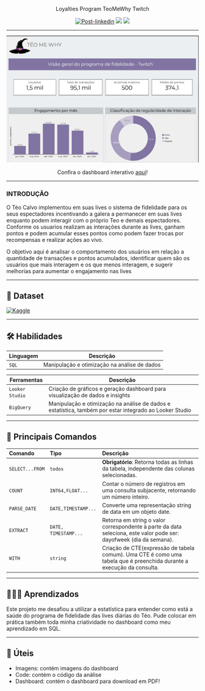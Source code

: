 <p align="center">  
 Loyalties Program TeoMeWhy Twitch 
</p>
<p align="center">
<a href="https://linkedin.com/in/ana-meliti/"><img src="https://img.shields.io/badge/Project-analise_de_dados-lightgreen" alt="Post-linkedin"></a>
<img src="https://img.shields.io/badge/Language-Python-darkviolet"> 
<img src="https://img.shields.io/github/commit-activity/t/Anameliti/podcast-prompts-by-ia/main?color=violet"> 
</p>

---------

<p align="center">
<img 
    src="./Imagens/dashboard.PNG"
    width="600"  
/>
</p>

 <p align="center"> Confira o dashboard interativo <a href="https://lookerstudio.google.com/u/0/reporting/58d73522-f6d6-4e8a-bf00-822e3b064e55/page/P103D">aqui</a>!</p>
 
-------------------------------------------

### INTRODUÇÃO

O Téo Calvo implementou em suas lives o sistema de fidelidade para os seus espectadores incentivando a galera a permanecer em suas lives enquanto podem interagir com o próprio Teo e demais espectadores. Conforme os usuarios realizam as interações durante as lives, ganham pontos e podem acumular esses pontos como podem fazer trocas por recompensas e realizar ações ao vivo.

O objetivo aqui é analisar o comportamento dos usuários em relação a quantidade de transações e pontos acumulados, identificar quem são os usuários que mais interagem e os que menos interagem, e sugerir melhorias para aumentar o engajamento nas lives

------------------------------------------

## 🎲​ Dataset 

 [![Kaggle](https://img.shields.io/badge/Kaggle-20BEFF?style=for-the-badge&logo=Kaggle&logoColor=white)](https://www.kaggle.com/datasets/teocalvo/teomewhy-loyalty-system/data)

------------------------------------------------------------------------

## 🛠 Habilidades

| Linguagem | Descrição |
| --- | --- |
| `SQL` | Manipulação e otimização na análise de dados |

| Ferramentas | Descrição |
| --- | --- |
| `Looker Studio` | Criação de gráficos e geração dashboard para visualização de dados e insights |
| `BigQuery` | Manipulação e otimização na análise de dados e estatística, também por estar integrado ao Looker Studio |

--------------

## 💬​ Principais Comandos

| Comando   | Tipo       | Descrição                           |
| :---------- | :--------- | :---------------------------------- |
| `SELECT...FROM` | `todos` | **Obrigatório**: Retorna todas as linhas da tabela, independente das colunas selecionadas. |
| `COUNT` | `INT64,FLOAT...` | Contar o número de registros em uma consulta subjacente, retornando um número inteiro. |
| `PARSE_DATE` | `DATE,TIMESTAMP...` | Converte uma representação string de data em um objeto date. |
| `EXTRACT` | `DATE, TIMESTAMP...` | Retorna em string o valor correspondente à parte da data seleciona, este valor pode ser: dayofweek (dia da semana). |
| `WITH` | `string` | Criação de CTE(expressão de tabela comum). Uma CTE é como uma tabela que é preenchida durante a execução da consulta. |

----------------------------------

## 👩🏻‍💻​ Aprendizados

Este projeto me desafiou a utilizar a estatística para entender como está a saúde do programa de fidelidade das lives diárias do Téo.
Pude colocar em prática também toda minha criatividade no dashboard como meu aprendizado em SQL.

------------------------------------

## 🔗​ Úteis

- Imagens: contém imagens do dashboard
- Code: contém o código da análise
- Dashboard: contém o dashboard para download em PDF!
